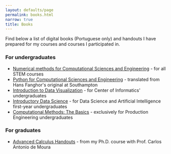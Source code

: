 ```yaml
---
layout: defaults/page
permalink: books.html
narrow: true
title: Books
---
```


Find below a list of digital books (Portuguese only) and handouts I have prepared for my courses and courses I participated in.


### For undergraduates

- [Numerical methods for Computational Sciences and Engineering](https://gcpeixoto.github.io/LVMN/ipynb/conteudo.html) - for all STEM courses
- [Python for Computational Sciences and Engineering](https://gcpeixoto.github.io/lecture-ipynb/indice.html) - translated from Hans Fanghor's original at Southampton
- [Introduction to Data Visualization](https://gcpeixoto.github.io/DATAVIZ/ipynb/00-apresentacao.html) - for Center of Informatics' undergraduates
- [Introductory Data Science](https://gcpeixoto.github.io/ICD/ipynb/00-conteudo.html) - for Data Science and Artificial Intelligence first-year undergraduates
- [Computational Methods: The Basics](https://gcpeixoto.github.io/METCOMP/0-conteudo.html) - exclusively for Production Engineering undergraduates


### For graduates

- [Advanced Calculus Handouts](https://drive.google.com/file/d/1luK5R2DUIZyCrJMJWfS3I0h_rNWLNFZh/view?usp=sharing) - from my Ph.D. course with Prof. Carlos Antonio de Moura

